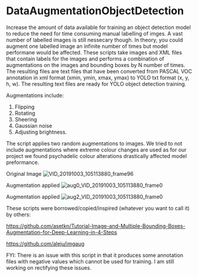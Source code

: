 # DataAugmentationObjectDetection
Increase the amount of data available for training an object detection model to reduce the need for time consuming manual labelling of imges. A vast number of labelled images is still nessecary though. In theory, you could augment one labelled image an infinite number of times but model performane would be affected. These scripts take images and XML files that contain labels for the images and performs a combination of augmentations on the images and bounding boxes by N number of times. The resulting files are text files that have been converted from PASCAL VOC annotation in xml format (xmin, ymin, xmax, ymax) to YOLO txt format (x, y, h, w). The resulting text files are ready for YOLO object detection training.

Augmentations include: 
1)  Flipping
2)  Rotating
3)  Sheering
4)  Gaussian noise
5)  Adjusting brightness.

The script applies two random augmentations to images. We tried to not include augmentations where extreme colour changes are used as for our project we found psychadelic colour alterations drastically affected model preformance.

Original Image
![VID_20191003_105113880_frame96](https://user-images.githubusercontent.com/57613411/140636380-106f2012-d571-448f-80ee-436219f50d4f.jpg)

Augmentation applied
![aug0_VID_20191003_105113880_frame0](https://user-images.githubusercontent.com/57613411/140636386-5fa7c5e3-04e8-4f81-96aa-9ebf7c3c70ee.jpg)

Augmentation applied
![aug2_VID_20191003_105113880_frame0](https://user-images.githubusercontent.com/57613411/140636412-d4e5c243-28b6-45fb-88c2-e3db3a58d390.jpg)

These scripts were borrowed/copied/inspired (whatever you want to call it) by others:

https://github.com/asetkn/Tutorial-Image-and-Multiple-Bounding-Boxes-Augmentation-for-Deep-Learning-in-4-Steps

https://github.com/aleju/imgaug

FYI: There is an issue with this script in that it produces some annotation files with negative values which cannot be used for training. I am still working on rectifying these issues.
